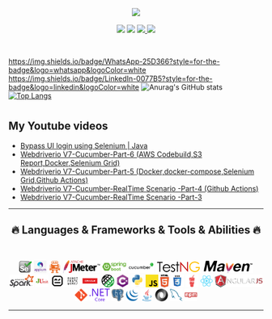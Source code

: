 
<p align="center">
  <a href="https://github.com/DenverCoder1/readme-typing-svg"><img src="https://readme-typing-svg.herokuapp.com?lines=Hi,+I'm+Afsar.;I+love+open-source.;I+love+learning.;I+love+spreading+knowledge.;&center=true&width=500&height=50"></a>
</p>

<p>
<div align="center" target="_blank">
  <img src="https://img.shields.io/twitter/follow/afsarali273?style=social">
  <img src="https://img.shields.io/github/followers/afsarali273?style=social">
  <a href="https://www.youtube.com/channel/UCsXoni6lTrrbO5tbF0AU3yg" target="_blank">
    <img src="https://img.shields.io/youtube/channel/subscribers/UCsXoni6lTrrbO5tbF0AU3yg?style=social">	
  </a>
 <a href="https://www.linkedin.com/in/afsar-ali-3465a556/" target="_blank">
    <img src="https://img.shields.io/badge/LinkedIn-0077B5?style=for-the-badge&logo=linkedin&logoColor=white">	
  </a>
</div>
</p>

<br>

https://img.shields.io/badge/WhatsApp-25D366?style=for-the-badge&logo=whatsapp&logoColor=white
https://img.shields.io/badge/LinkedIn-0077B5?style=for-the-badge&logo=linkedin&logoColor=white
![Anurag's GitHub stats](https://github-readme-stats.vercel.app/api?username=afsarali273&show_icons=true&theme=radical)
[![Top Langs](https://github-readme-stats.vercel.app/api/top-langs/?username=afsarali273&layout=compact&langs_count=8)](https://github.com/anuraghazra/github-readme-stats)



# <h2>My Youtube videos </h2>
<!-- BLOG-POST-LIST:START -->
- [Bypass UI login using Selenium | Java](https://www.youtube.com/watch?v=8pTTx9HRAog)
- [Webdriverio V7-Cucumber-Part-6 &lpar;AWS Codebuild,S3  Report,Docker,Selenium Grid&rpar;](https://www.youtube.com/watch?v=a6WFZGo11lA)
- [Webdriverio V7-Cucumber-Part-5 &lpar;Docker,docker-compose,Selenium Grid,Github Actions&rpar;](https://www.youtube.com/watch?v=BvvTmzJZCGM)
- [Webdriverio V7-Cucumber-RealTime Scenario -Part-4 &lpar;Github Actions&rpar;](https://www.youtube.com/watch?v=TG2nUJX3U4w)
- [Webdriverio V7-Cucumber-RealTime Scenario -Part-3](https://www.youtube.com/watch?v=kDf4JRbXRwI)
<!-- BLOG-POST-LIST:END -->


<hr>
<h2 align="center">🔥 Languages & Frameworks & Tools & Abilities 🔥</h2>
<br>
<p align="center">
  <code><img title="Selenium" height="25" src="images/selenium-logo.png"></code>
<code><img title="Appium" height="25" src="images/appium-logo.png"></code>
<code><img title="WebDriverIo" height="25" src="images/webdriverio.png"></code>
<code><img title="Jmeter" height="25" src="images/jmeter.png"></code>
<code><img title="Spring Boot" height="25" src="images/spring-boot-logo.png"></code>
<code><img title="Cucumber" height="25" src="images/cucumberio.png"></code>
<code><img title="TestNG" height="25" src="images/testng.png"></code>
<code><img title="Maven" height="25" src="images/maven.png"></code>
<code><img title="Apache Spark" height="25" src="images/spark.png"></code>
<code><img title="Junit" height="25" src="images/junit.png"></code>
<code><img title="Robot Framework" height="25" src="images/Robot-framework.png"></code>
<code><img title="Oracle" height="25" src="images/oracle.png"></code>
<code><img title="Rest Assured" height="25" src="images/rest-assured.png"></code>
  <code><img title="C#" height="25" src="images/cSharp.svg"></code>
  <code><img title="Python" height="25" src="images/python-original.svg"></code>
  <code><img title="Javascript" height="25" src="images/javascript.svg"></code>
  <code><img title="HTML5" height="25" src="images/html5.svg"></code>
  <code><img title="CSS" height="25" src="images/css.svg"></code>
  <code><img title="Gulp" height="25" src="images/gulp.svg"></code>
  <code><img title="React" height="25" src="images/react-original.svg"></code>
  <code><img title="AngularJS" height="25" src="images/angularjs.png"></code>
  <code><img title="Git" height="25" src="images/git-original.svg"></code>
  <code><img title=".NetCore" height="25" src="images/dotnetcore.svg"></code>
  <code><img title="PostgreSQL" height="25" src="images/postgresql.svg"></code>
  <code><img title="JQuery" height="25" src="images/jquery-original.svg"></code>
  <code><img title="Java" height="25" src="images/java-original.svg"></code>
  <code><img title="JSON" height="25" src="images/json.svg"></code>
  <code><img title="MySQL" height="25" src="images/mysql.svg"></code>
  <code><img title="npm" height="25" src="images/npm.svg"></code>
</p>
<hr>


